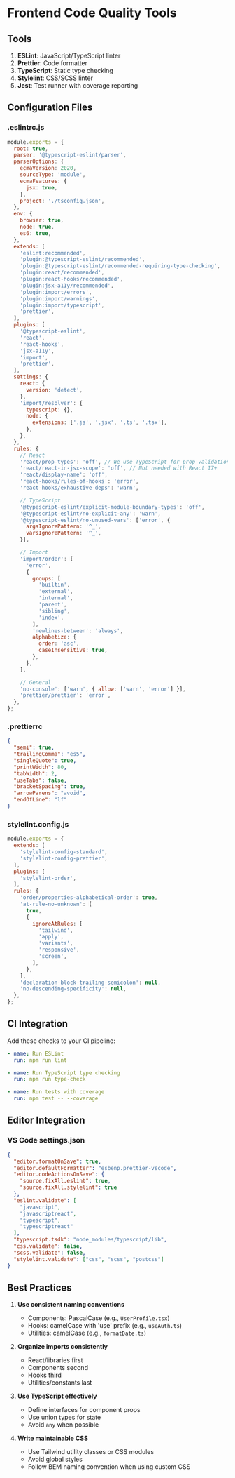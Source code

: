 # Frontend Code Quality Tools

## Tools

1. **ESLint**: JavaScript/TypeScript linter
2. **Prettier**: Code formatter
3. **TypeScript**: Static type checking
4. **Stylelint**: CSS/SCSS linter
5. **Jest**: Test runner with coverage reporting

## Configuration Files

### .eslintrc.js

```javascript
module.exports = {
  root: true,
  parser: '@typescript-eslint/parser',
  parserOptions: {
    ecmaVersion: 2020,
    sourceType: 'module',
    ecmaFeatures: {
      jsx: true,
    },
    project: './tsconfig.json',
  },
  env: {
    browser: true,
    node: true,
    es6: true,
  },
  extends: [
    'eslint:recommended',
    'plugin:@typescript-eslint/recommended',
    'plugin:@typescript-eslint/recommended-requiring-type-checking',
    'plugin:react/recommended',
    'plugin:react-hooks/recommended',
    'plugin:jsx-a11y/recommended',
    'plugin:import/errors',
    'plugin:import/warnings',
    'plugin:import/typescript',
    'prettier',
  ],
  plugins: [
    '@typescript-eslint',
    'react',
    'react-hooks',
    'jsx-a11y',
    'import',
    'prettier',
  ],
  settings: {
    react: {
      version: 'detect',
    },
    'import/resolver': {
      typescript: {},
      node: {
        extensions: ['.js', '.jsx', '.ts', '.tsx'],
      },
    },
  },
  rules: {
    // React
    'react/prop-types': 'off', // We use TypeScript for prop validation
    'react/react-in-jsx-scope': 'off', // Not needed with React 17+
    'react/display-name': 'off',
    'react-hooks/rules-of-hooks': 'error',
    'react-hooks/exhaustive-deps': 'warn',

    // TypeScript
    '@typescript-eslint/explicit-module-boundary-types': 'off',
    '@typescript-eslint/no-explicit-any': 'warn',
    '@typescript-eslint/no-unused-vars': ['error', {
      argsIgnorePattern: '^_',
      varsIgnorePattern: '^_',
    }],

    // Import
    'import/order': [
      'error',
      {
        groups: [
          'builtin',
          'external',
          'internal',
          'parent',
          'sibling',
          'index',
        ],
        'newlines-between': 'always',
        alphabetize: {
          order: 'asc',
          caseInsensitive: true,
        },
      },
    ],

    // General
    'no-console': ['warn', { allow: ['warn', 'error'] }],
    'prettier/prettier': 'error',
  },
};
```

### .prettierrc

```json
{
  "semi": true,
  "trailingComma": "es5",
  "singleQuote": true,
  "printWidth": 80,
  "tabWidth": 2,
  "useTabs": false,
  "bracketSpacing": true,
  "arrowParens": "avoid",
  "endOfLine": "lf"
}
```

### stylelint.config.js

```javascript
module.exports = {
  extends: [
    'stylelint-config-standard',
    'stylelint-config-prettier',
  ],
  plugins: [
    'stylelint-order',
  ],
  rules: {
    'order/properties-alphabetical-order': true,
    'at-rule-no-unknown': [
      true,
      {
        ignoreAtRules: [
          'tailwind',
          'apply',
          'variants',
          'responsive',
          'screen',
        ],
      },
    ],
    'declaration-block-trailing-semicolon': null,
    'no-descending-specificity': null,
  },
};
```

## CI Integration

Add these checks to your CI pipeline:

```yaml
- name: Run ESLint
  run: npm run lint

- name: Run TypeScript type checking
  run: npm run type-check

- name: Run tests with coverage
  run: npm test -- --coverage
```

## Editor Integration

### VS Code settings.json

```json
{
  "editor.formatOnSave": true,
  "editor.defaultFormatter": "esbenp.prettier-vscode",
  "editor.codeActionsOnSave": {
    "source.fixAll.eslint": true,
    "source.fixAll.stylelint": true
  },
  "eslint.validate": [
    "javascript",
    "javascriptreact",
    "typescript",
    "typescriptreact"
  ],
  "typescript.tsdk": "node_modules/typescript/lib",
  "css.validate": false,
  "scss.validate": false,
  "stylelint.validate": ["css", "scss", "postcss"]
}
```

## Best Practices

1. **Use consistent naming conventions**
   - Components: PascalCase (e.g., `UserProfile.tsx`)
   - Hooks: camelCase with 'use' prefix (e.g., `useAuth.ts`)
   - Utilities: camelCase (e.g., `formatDate.ts`)

2. **Organize imports consistently**
   - React/libraries first
   - Components second
   - Hooks third
   - Utilities/constants last

3. **Use TypeScript effectively**
   - Define interfaces for component props
   - Use union types for state
   - Avoid `any` when possible

4. **Write maintainable CSS**
   - Use Tailwind utility classes or CSS modules
   - Avoid global styles
   - Follow BEM naming convention when using custom CSS
